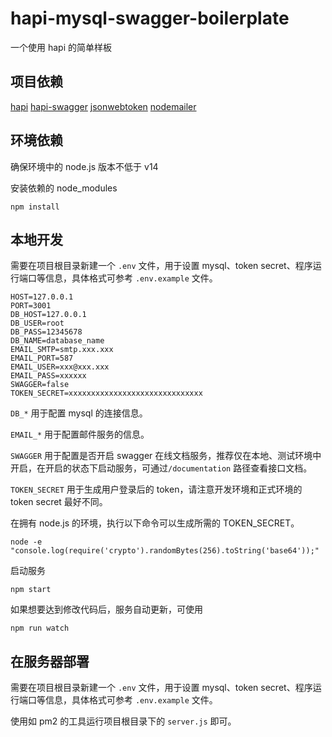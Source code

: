 # hapi-mysql-swagger-boilerplate
一个使用 hapi 的简单样板

## 项目依赖
<a href="https://hapi.dev" target="_blank">hapi</a>
<a href="https://github.com/hapi-swagger/hapi-swagger" target="_blank">hapi-swagger</a>
<a href="https://github.com/auth0/node-jsonwebtoken" target="_blank">jsonwebtoken</a>
<a href="https://nodemailer.com/about/">nodemailer</a>

## 环境依赖
确保环境中的 node.js 版本不低于 v14

安装依赖的 node_modules

```
npm install
```

## 本地开发
需要在项目根目录新建一个 `.env` 文件，用于设置 mysql、token secret、程序运行端口等信息，具体格式可参考 `.env.example` 文件。

```
HOST=127.0.0.1
PORT=3001
DB_HOST=127.0.0.1
DB_USER=root
DB_PASS=12345678
DB_NAME=database_name
EMAIL_SMTP=smtp.xxx.xxx
EMAIL_PORT=587
EMAIL_USER=xxx@xxx.xxx
EMAIL_PASS=xxxxxx
SWAGGER=false
TOKEN_SECRET=xxxxxxxxxxxxxxxxxxxxxxxxxxxxxx
```

`DB_*` 用于配置 mysql 的连接信息。

`EMAIL_*` 用于配置邮件服务的信息。

`SWAGGER` 用于配置是否开启 swagger 在线文档服务，推荐仅在本地、测试环境中开启，在开启的状态下启动服务，可通过`/documentation` 路径查看接口文档。

`TOKEN_SECRET` 用于生成用户登录后的 token，请注意开发环境和正式环境的 token secret 最好不同。 

在拥有 node.js 的环境，执行以下命令可以生成所需的 TOKEN_SECRET。

```
node -e "console.log(require('crypto').randomBytes(256).toString('base64'));"
```

启动服务

```
npm start
```

如果想要达到修改代码后，服务自动更新，可使用

```
npm run watch
```

## 在服务器部署
需要在项目根目录新建一个 `.env` 文件，用于设置 mysql、token secret、程序运行端口等信息，具体格式可参考 `.env.example` 文件。

使用如 pm2 的工具运行项目根目录下的 `server.js` 即可。
